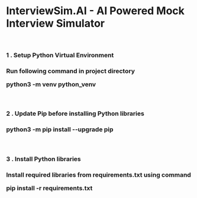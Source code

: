 <h1>InterviewSim.AI - AI Powered Mock Interview Simulator</h1>
</br>
<h3> 1 . Setup Python Virtual Environment<h3>
<p>Run following command in project directory</p>
<p>python3 -m venv python_venv</p>
</br>
<h3> 2 . Update Pip before installing Python libraries<h3>
<p>python3 -m pip install --upgrade pip</p>
</br>
<h3> 3 . Install Python libraries<h3>
<p>Install required libraries from requirements.txt using command</p>
<p>pip install -r requirements.txt</p>
